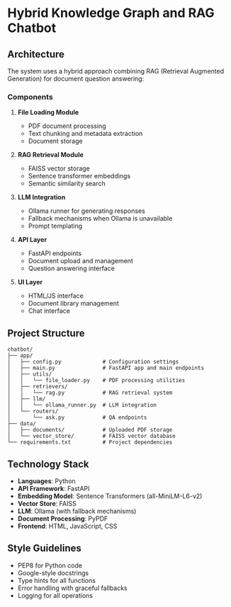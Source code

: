 # Hybrid Knowledge Graph and RAG Chatbot

## Architecture

The system uses a hybrid approach combining RAG (Retrieval Augmented Generation) for document question answering:

### Components

1. **File Loading Module**
   - PDF document processing
   - Text chunking and metadata extraction
   - Document storage

2. **RAG Retrieval Module**
   - FAISS vector storage
   - Sentence transformer embeddings
   - Semantic similarity search

3. **LLM Integration**
   - Ollama runner for generating responses
   - Fallback mechanisms when Ollama is unavailable
   - Prompt templating

4. **API Layer**
   - FastAPI endpoints
   - Document upload and management
   - Question answering interface

5. **UI Layer**
   - HTML/JS interface
   - Document library management
   - Chat interface

## Project Structure

```
chatbot/
├── app/
│   ├── config.py             # Configuration settings
│   ├── main.py               # FastAPI app and main endpoints
│   ├── utils/
│   │   └── file_loader.py    # PDF processing utilities
│   ├── retrievers/
│   │   └── rag.py            # RAG retrieval system
│   ├── llm/
│   │   └── ollama_runner.py  # LLM integration
│   └── routers/
│       └── ask.py            # QA endpoints
├── data/
│   ├── documents/            # Uploaded PDF storage
│   └── vector_store/         # FAISS vector database
└── requirements.txt          # Project dependencies
```

## Technology Stack

- **Languages**: Python
- **API Framework**: FastAPI
- **Embedding Model**: Sentence Transformers (all-MiniLM-L6-v2)
- **Vector Store**: FAISS
- **LLM**: Ollama (with fallback mechanisms)
- **Document Processing**: PyPDF
- **Frontend**: HTML, JavaScript, CSS

## Style Guidelines

- PEP8 for Python code
- Google-style docstrings
- Type hints for all functions
- Error handling with graceful fallbacks
- Logging for all operations 
